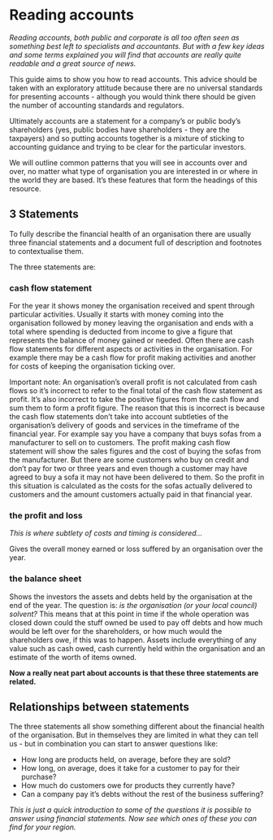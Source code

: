 # Reading accounts

*Reading accounts, both public and corporate is all too often seen as something best left to specialists and accountants. But with a few key ideas and some terms explained you will find that accounts are really quite readable and a great source of news.* 
 
This guide aims to show you how to read accounts. This advice should be taken with an exploratory attitude because there are no universal standards for presenting accounts - although you would think there should be given the number of accounting standards and regulators.

Ultimately accounts are a statement for a company’s or public body’s shareholders (yes, public bodies have shareholders - they are the taxpayers) and so putting accounts together is a mixture of sticking to accounting guidance and trying to be clear for the particular investors. 

We will outline common patterns that you will see in accounts over and over, no matter what type of organisation you are interested in or where in the world they are based. It’s these features that form the headings of this resource.
  
## 3 Statements
To fully describe the financial health of an organisation there are usually three financial statements and a document full of description and footnotes to contextualise them. 

The three statements are:
### cash flow statement 
For the year it shows money the organisation received and spent through particular activities. Usually it starts with money coming into the organisation followed by money leaving the organisation and ends with a total where spending is deducted from income to give a figure that represents the balance of money gained or needed. Often there are cash flow statements for different aspects or activities in the organisation. For example there may be a cash flow for profit making activities and another for costs of keeping the organisation ticking over. 
<div class="well" 'markdown="1"'> 
Important note: An organisation’s overall profit is not calculated from cash flows so it’s incorrect to refer to the final total of the cash flow statement as profit. It’s also incorrect to take the positive figures from the cash flow and sum them to form a profit figure. The reason that this is incorrect is because the cash flow statements don’t take into account subtleties of the organisation’s delivery of goods and services in the timeframe of the financial year.  For example say you have a company that buys sofas from a manufacturer to sell on to customers. The profit making cash flow statement will show the sales figures and the cost of buying the sofas from the manufacturer. But there are some customers who buy on credit and don’t pay for two or three years and even though a customer may have agreed to buy a sofa it may not have been delivered to them. So the profit in this situation is calculated as the costs for the sofas actually delivered to customers and the amount customers actually paid in that financial year.
</div>
 
### the profit and loss 

*This is where subtlety of costs and timing is considered...*    

Gives the overall money earned or loss suffered by an organisation over the year. 

### the balance sheet 

Shows the investors the assets and debts held by the organisation at the end of the year. The question is: *is the organisation (or your local council) solvent?* This means that at this point in time if the whole operation was closed down could the stuff owned be used to pay off debts and how much would be left over for the shareholders, or how much would the shareholders owe, if this was to happen. Assets include everything of any value such as cash owed, cash currently held within the organisation and an estimate of the worth of items owned.    

**Now a really neat part about accounts is that these three statements are related.**  

## Relationships between statements
The three statements all show something different about the financial health of the organisation. But in themselves they are limited in what they can tell us - but in combination you can start to answer questions like:

* How long are products held, on average, before they are sold? 
* How long, on average, does it take for a customer to pay for their purchase?
* How much do customers owe for products they currently have? 
* Can a company pay it’s debts without the rest of the business suffering?

*This is just a quick introduction to some of the questions it is possible to answer using financial statements. Now see which ones of these you can find for your region.*
